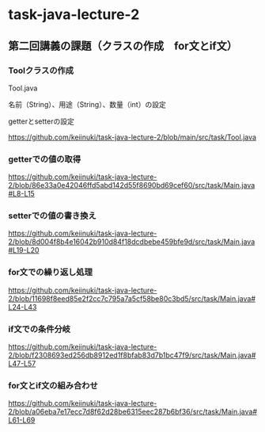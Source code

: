 # task-java-lecture-2

## 第二回講義の課題（クラスの作成　for文とif文）

### Toolクラスの作成
 Tool.java
  
 名前（String）、用途（String）、数量（int）の設定
 
 getterとsetterの設定
 
 https://github.com/keiinuki/task-java-lecture-2/blob/main/src/task/Tool.java
  
### getterでの値の取得
 https://github.com/keiinuki/task-java-lecture-2/blob/86e33a0e42046ffd5abd142d55f8690bd69cef60/src/task/Main.java#L8-L15
 
### setterでの値の書き換え
 https://github.com/keiinuki/task-java-lecture-2/blob/8d004f8b4e16042b910d84f18dcdbebe459bfe9d/src/task/Main.java#L19-L20
 
### for文での繰り返し処理
 https://github.com/keiinuki/task-java-lecture-2/blob/11698f8eed85e2f2cc7c795a7a5cf58be80c3bd5/src/task/Main.java#L24-L43

### if文での条件分岐
 https://github.com/keiinuki/task-java-lecture-2/blob/f2308693ed256db8912ed1f8bfab83d7b1bc47f9/src/task/Main.java#L47-L57
 
### for文とif文の組み合わせ
 https://github.com/keiinuki/task-java-lecture-2/blob/a06eba7e17ecc7d8f62d28be6315eec287b6bf36/src/task/Main.java#L61-L69
